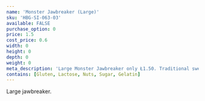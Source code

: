```yaml
---
name: 'Monster Jawbreaker (Large)'
sku: 'HBG-SI-063-03'
available: FALSE
purchase_option: 0
price: 1.5
cost_price: 0.6
width: 0
height: 0
depth: 0
weight: 0
meta_description: 'Large Monster Jawbreaker only Ł1.50. Traditional sweets and more at Humbugs Confectionery Store. Specialists in satisfying your sweet tooth!'
contains: [Gluten, Lactose, Nuts, Sugar, Gelatin]
---
```

Large jawbreaker.